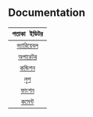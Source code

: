 ## Documentation

| ```পতাকা ইডিটর```    |
|:--------------:	|
| [```ভ্যারিয়েবল```](variable.md)  |
| [```অপারেটর```](operator.md)	|
| [```কন্ডিশন```](condition.md) 	|
| [```লুপ```](loop.md)       	  |
| [```ফাংশন```](function.md)   	|
| [```কমেন্ট```](comment.md)     |
  	        
